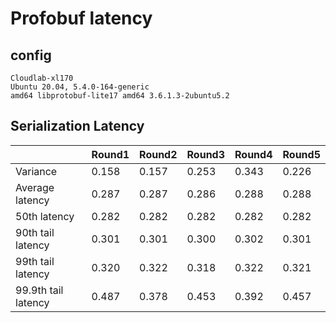 # Profobuf latency

## config

```
Cloudlab-xl170
Ubuntu 20.04, 5.4.0-164-generic
amd64 libprotobuf-lite17 amd64 3.6.1.3-2ubuntu5.2
```

## Serialization Latency

|                     | Round1 | Round2 | Round3 | Round4 | Round5 |
| ------------------- | ------ | ------ | ------ | ------ | ------ |
| Variance            | 0.158  | 0.157  | 0.253  | 0.343  | 0.226  |
| Average latency     | 0.287  | 0.287  | 0.286  | 0.288  | 0.288  |
| 50th latency        | 0.282  | 0.282  | 0.282  | 0.282  | 0.282  |
| 90th tail latency   | 0.301  | 0.301  | 0.300  | 0.302  | 0.301  |
| 99th tail latency   | 0.320  | 0.322  | 0.318  | 0.322  | 0.321  |
| 99.9th tail latency | 0.487  | 0.378  | 0.453  | 0.392  | 0.457  |

